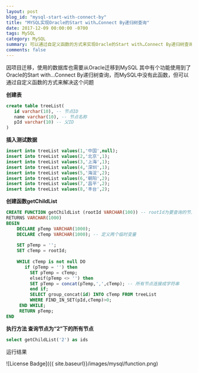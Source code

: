 ```yaml
---
layout: post
blog_id: "mysql-start-with-connect-by"
title: "MYSQL实现Oracle的Start with…Connect By递归树查询"
date: 2017-12-09 00:00:00 -0700
tags: MySQL
category: MySQL
summary: 可以通过自定义函数的方式来实现Oracle的Start with…Connect By递归树查询
comments: false
---
```


因项目迁移，使用的数据库也需要从Oracle迁移到MySQL 其中有个功能使用到了Oracle的Start with…Connect By递归树查询，而MySQL中没有此函数，但可以通过自定义函数的方式来解决这个问题

**创建表**

```sql
create table treeList(
   id varchar(10), -- 节点ID
   name varchar(10), -- 节点名称
   pId varchar(10) -- 父ID
)
```

**插入测试数据**

```sql
insert into treeList values(1,'中国',null);
insert into treeList values(2,'北京',1);
insert into treeList values(3,'上海',1);
insert into treeList values(4,'深圳',1);
insert into treeList values(5,'海淀',2);
insert into treeList values(6,'朝阳',2);
insert into treeList values(7,'昌平',2);
insert into treeList values(8,'丰台',2);
```

**创建函数getChildList**

```sql
CREATE FUNCTION getChildList (rootId VARCHAR(100)) -- rootId为要查询的节点
RETURNS VARCHAR(1000)
BEGIN
    DECLARE pTemp VARCHAR(1000);  
    DECLARE cTemp VARCHAR(1000); -- 定义两个临时变量
       
    SET pTemp = '';  
    SET cTemp = rootId;
       
    WHILE cTemp is not null DO  
       if (pTemp = '') then
         SET pTemp = cTemp;
         elseif(pTemp <> '') then
         SET pTemp = concat(pTemp,',',cTemp); -- 所有节点连接成字符串
         end if;
         SELECT group_concat(id) INTO cTemp FROM treeList   
         WHERE FIND_IN_SET(pId,cTemp)>0; 
     END WHILE;  
     RETURN pTemp;  
END
```

**执行方法 查询节点为“2”下的所有节点**

```sql
select getChildList('2') as ids
```

运行结果

![License Badge]({{ site.baseurl}}/images/mysql/function.png)